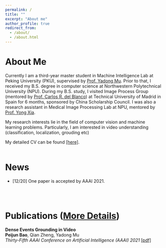 ```yaml
---
permalink: /
title: ""
excerpt: "About me"
author_profile: true
redirect_from: 
  - /about/
  - /about.html
---
```


About Me
======
Currently I am a third-year master student in Machine Intelligence Lab at Peking University (PKU), supervised by [Prof. Yadong Mu](http://www.muyadong.com/). 
Prior to that,
I received my B.S. degree in computer science at Northwestern Polytechnical University (NPU). During my B.S. study, I visited Image Process Group (mentored by [Prof. Carlos R. del Blanco](https://www.gti.ssr.upm.es/carlos-r-del-blanco)) at Technical University of Madrid in Spain for 6 months, sponsored by China Scholarship Council. I was also a research assistant in Medical Image Processing Lab at NPU, mentored by [Prof. Yong Xia](https://scholar.google.com/citations?user=Usw1jeMAAAAJ&hl=en).

My research interests lie in the field of computer vision and machine learning problems. Particularly, I am interested in 
video understanding (classification, localization, grouding etc)
<br />

My detailed CV can be found [[here]](https://peijunbao.github.io/files/PeijunBao_CV.pdf).
<br />
<br />

News
======
- [12/20] One paper is accepted by AAAI 2021.
<br />
<br />

Publications ([More Details](https://peijunbao.github.io/publications/))
======
<strong>Dense Events Grounding in Video</strong> <br />
<strong>Peijun Bao</strong>, Qian Zheng, Yadong Mu<br />
<i>Thirty-Fifth AAAI Conference on Artificial Intelligence (AAAI) 2021</i> [[pdf]](https://peijunbao.github.io/files/PeijunBao_AAAI21_DenseEventsGrounding.pdf) 
